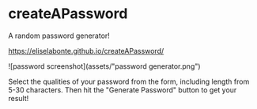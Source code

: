 # createAPassword
A random password generator!

https://eliselabonte.github.io/createAPassword/

![password screenshot](assets/"password generator.png")


Select the qualities of your password from the form, including length from 5-30 characters. Then hit the "Generate Password" button to get your result!
